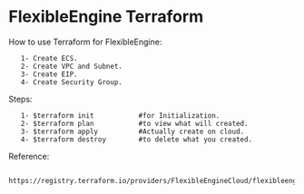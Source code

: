# FlexibleEngine Terraform

How to use Terraform for FlexibleEngine:

       1- Create ECS.
       2- Create VPC and Subnet.
       3- Create EIP.
       4- Create Security Group.
       
Steps:

       1- $terraform init           #for Initialization.
       2- $terraform plan           #to view what will created.
       3- $terraform apply          #Actually create on cloud.
       4- $terraform destroy        #to delete what you created.
       
       
Reference:

       https://registry.terraform.io/providers/FlexibleEngineCloud/flexibleengine/latest/docs
